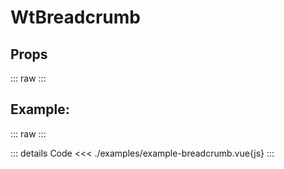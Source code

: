 <script setup>
import Docs from './wt-breadcrumb-docs.vue';
import ExampleBreadcrumb from './examples/example-breadcrumb.vue';
</script>

# WtBreadcrumb

## Props

::: raw
<Docs />
:::

## Example:

::: raw
<ExampleBreadcrumb />
:::

::: details Code
<<< ./examples/example-breadcrumb.vue{js}
:::

